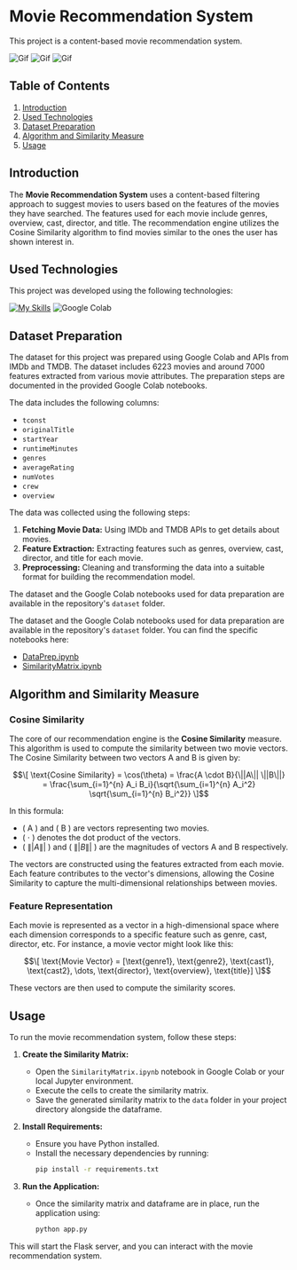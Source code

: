 # Movie Recommendation System

This project is a content-based movie recommendation system.

<img src="/static/gif/Shrek.gif" alt="Gif">

<img src="/static/gif/spider-man.gif" alt="Gif">

<img src="/static/gif/hobbit.gif" alt="Gif">

## Table of Contents
1. [Introduction](#introduction)
2. [Used Technologies](#used-technologies)
3. [Dataset Preparation](#dataset-preparation)
4. [Algorithm and Similarity Measure](#algorithm-and-similarity-measure)
5. [Usage](#usage)

## Introduction

The **Movie Recommendation System** uses a content-based filtering approach to suggest movies to users based on the features of the movies they have searched. The features used for each movie include genres, overview, cast, director, and title. The recommendation engine utilizes the Cosine Similarity algorithm to find movies similar to the ones the user has shown interest in.

## Used Technologies

This project was developed using the following technologies:

[![My Skills](https://skillicons.dev/icons?i=py,flask,js,html,css&theme=light)](https://skillicons.dev)
![Google Colab](https://img.icons8.com/color/48/000000/google-colab.png)


## Dataset Preparation

The dataset for this project was prepared using Google Colab and APIs from IMDb and TMDB. The dataset includes 6223 movies and around 7000 features extracted from various movie attributes. The preparation steps are documented in the provided Google Colab notebooks.

The data includes the following columns:
- `tconst`
- `originalTitle`
- `startYear`
- `runtimeMinutes`
- `genres`
- `averageRating`
- `numVotes`
- `crew`
- `overview`

The data was collected using the following steps:
1. **Fetching Movie Data:** Using IMDb and TMDB APIs to get details about movies.
2. **Feature Extraction:** Extracting features such as genres, overview, cast, director, and title for each movie.
3. **Preprocessing:** Cleaning and transforming the data into a suitable format for building the recommendation model.

The dataset and the Google Colab notebooks used for data preparation are available in the repository's `dataset` folder.

The dataset and the Google Colab notebooks used for data preparation are available in the repository's `dataset` folder. You can find the specific notebooks here:
- [DataPrep.ipynb](dataset/DataPrep.ipynb)
- [SimilarityMatrix.ipynb](dataset/SimilarityMatrix.ipynb)


## Algorithm and Similarity Measure

### Cosine Similarity
The core of our recommendation engine is the **Cosine Similarity** measure. This algorithm is used to compute the similarity between two movie vectors. The Cosine Similarity between two vectors A and B is given by:

$$\[ \text{Cosine Similarity} = \cos(\theta) = \frac{A \cdot B}{\||A\|| \||B\||} = \frac{\sum_{i=1}^{n} A_i B_i}{\sqrt{\sum_{i=1}^{n} A_i^2} \sqrt{\sum_{i=1}^{n} B_i^2}} \]$$

In this formula:
- \( A \) and \( B \) are vectors representing two movies.
- \( $\cdot$ \) denotes the dot product of the vectors.
- \( $\||A\||$ \) and \( $\||B\||$ \) are the magnitudes of vectors A and B respectively.

The vectors are constructed using the features extracted from each movie. Each feature contributes to the vector's dimensions, allowing the Cosine Similarity to capture the multi-dimensional relationships between movies.

### Feature Representation
Each movie is represented as a vector in a high-dimensional space where each dimension corresponds to a specific feature such as genre, cast, director, etc. For instance, a movie vector might look like this:

$$\[ \text{Movie Vector} = [\text{genre1}, \text{genre2}, \text{cast1}, \text{cast2}, \dots, \text{director}, \text{overview}, \text{title}] \]$$

These vectors are then used to compute the similarity scores.

## Usage

To run the movie recommendation system, follow these steps:

1. **Create the Similarity Matrix:**
   - Open the `SimilarityMatrix.ipynb` notebook in Google Colab or your local Jupyter environment.
   - Execute the cells to create the similarity matrix.
   - Save the generated similarity matrix to the `data` folder in your project directory alongside the dataframe.

2. **Install Requirements:**
   - Ensure you have Python installed.
   - Install the necessary dependencies by running:
     ```sh
     pip install -r requirements.txt
     ```

3. **Run the Application:**
   - Once the similarity matrix and dataframe are in place, run the application using:
     ```sh
     python app.py
     ```

This will start the Flask server, and you can interact with the movie recommendation system.
